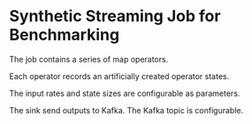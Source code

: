 # Synthetic Streaming Job for Benchmarking

The job contains a series of map operators.

Each operator records an artificially created operator states.

The input rates and state sizes are configurable as parameters.

The sink send outputs to Kafka. The Kafka topic is configurable.
